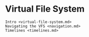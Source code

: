 # Virtual File System

```{toctree}
Intro <virtual-file-system.md>
Navigating the VFS <navigation.md>
Timelines <timelines.md>
```
